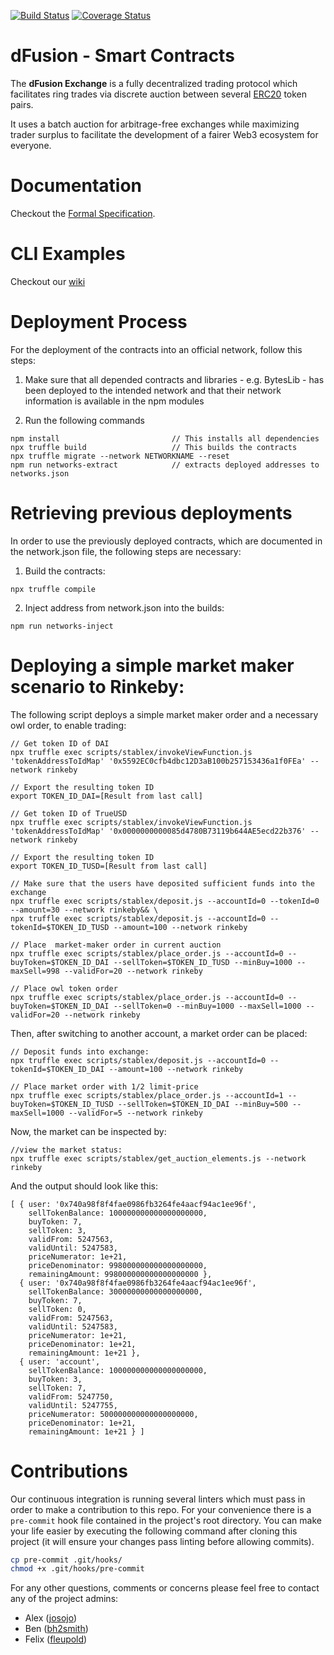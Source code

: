 [![Build Status](https://travis-ci.org/gnosis/dex-contracts.svg?branch=master)](https://travis-ci.org/gnosis/dex-contracts?branch=master)
[![Coverage Status](https://coveralls.io/repos/github/gnosis/dex-contracts/badge.svg?branch=master)](https://coveralls.io/github/gnosis/dex-contracts?branch=master)



# dFusion - Smart Contracts

The **dFusion Exchange** is a fully decentralized trading protocol which facilitates ring trades via discrete auction between several [ERC20](https://github.com/ethereum/EIPs/blob/master/EIPS/eip-20.md) token pairs.

It uses a batch auction for arbitrage-free exchanges while maximizing trader surplus to facilitate the development of a fairer Web3 ecosystem for everyone.


# Documentation
Checkout the [Formal Specification](https://github.com/gnosis/dex-research/blob/master/dFusion/dFusion.rst).

# CLI Examples

Checkout our [wiki](https://github.com/gnosis/dex-contracts/wiki/Script-Usage-Examples)


# Deployment Process

For the deployment of the contracts into an official network, follow this steps:

1. Make sure that all depended contracts and libraries - e.g. BytesLib - has been deployed to the intended network and that their network information is available in the npm modules 

2. Run the following commands
```
npm install                         // This installs all dependencies
npx truffle build                   // This builds the contracts
npx truffle migrate --network NETWORKNAME --reset
npm run networks-extract            // extracts deployed addresses to networks.json
```


# Retrieving previous deployments

In order to use the previously deployed contracts, which are documented in the network.json file, the following steps are necessary:

1. Build the contracts:
```
npx truffle compile
```

2. Inject address from network.json into the builds:
```
npm run networks-inject 
```

# Deploying a simple market maker scenario to Rinkeby:

The following script deploys a simple market maker order and a necessary owl order, to enable trading:
```
// Get token ID of DAI
npx truffle exec scripts/stablex/invokeViewFunction.js 'tokenAddressToIdMap' '0x5592EC0cfb4dbc12D3aB100b257153436a1f0FEa' --network rinkeby

// Export the resulting token ID
export TOKEN_ID_DAI=[Result from last call]

// Get token ID of TrueUSD
npx truffle exec scripts/stablex/invokeViewFunction.js 'tokenAddressToIdMap' '0x0000000000085d4780B73119b644AE5ecd22b376' --network rinkeby

// Export the resulting token ID
export TOKEN_ID_TUSD=[Result from last call]

// Make sure that the users have deposited sufficient funds into the exchange
npx truffle exec scripts/stablex/deposit.js --accountId=0 --tokenId=0 --amount=30 --network rinkeby&& \
npx truffle exec scripts/stablex/deposit.js --accountId=0 --tokenId=$TOKEN_ID_TUSD --amount=100 --network rinkeby

// Place  market-maker order in current auction
npx truffle exec scripts/stablex/place_order.js --accountId=0 --buyToken=$TOKEN_ID_DAI --sellToken=$TOKEN_ID_TUSD --minBuy=1000 --maxSell=998 --validFor=20 --network rinkeby

// Place owl token order
npx truffle exec scripts/stablex/place_order.js --accountId=0 --buyToken=$TOKEN_ID_DAI --sellToken=0 --minBuy=1000 --maxSell=1000 --validFor=20 --network rinkeby

```

Then, after switching to another account, a market order can be placed:
```
// Deposit funds into exchange:
npx truffle exec scripts/stablex/deposit.js --accountId=0 --tokenId=$TOKEN_ID_DAI --amount=100 --network rinkeby

// Place market order with 1/2 limit-price
npx truffle exec scripts/stablex/place_order.js --accountId=1 --buyToken=$TOKEN_ID_TUSD --sellToken=$TOKEN_ID_DAI --minBuy=500 --maxSell=1000 --validFor=5 --network rinkeby
```

Now, the market can be inspected by:
```
//view the market status:
npx truffle exec scripts/stablex/get_auction_elements.js --network rinkeby
```

And the output should look like this:
```
[ { user: '0x740a98f8f4fae0986fb3264fe4aacf94ac1ee96f',
    sellTokenBalance: 100000000000000000000,
    buyToken: 7,
    sellToken: 3,
    validFrom: 5247563,
    validUntil: 5247583,
    priceNumerator: 1e+21,
    priceDenominator: 998000000000000000000,
    remainingAmount: 998000000000000000000 },
  { user: '0x740a98f8f4fae0986fb3264fe4aacf94ac1ee96f',
    sellTokenBalance: 30000000000000000000,
    buyToken: 7,
    sellToken: 0,
    validFrom: 5247563,
    validUntil: 5247583,
    priceNumerator: 1e+21,
    priceDenominator: 1e+21,
    remainingAmount: 1e+21 },
  { user: 'account',
    sellTokenBalance: 100000000000000000000,
    buyToken: 3,
    sellToken: 7,
    validFrom: 5247750,
    validUntil: 5247755,
    priceNumerator: 500000000000000000000,
    priceDenominator: 1e+21,
    remainingAmount: 1e+21 } ]
```


# Contributions
Our continuous integration is running several linters which must pass in order to make a contribution to this repo. For your convenience there is a `pre-commit` hook file contained in the project's root directory. You can make your life easier by executing the following command after cloning this project (it will ensure your changes pass linting before allowing commits).

```bash
cp pre-commit .git/hooks/
chmod +x .git/hooks/pre-commit
```

For any other questions, comments or concerns please feel free to contact any of the project admins:

- Alex ([josojo](https://github.com/josojo))
- Ben ([bh2smith](https://github.com/bh2smith))
- Felix ([fleupold](https://github.com/fleupold))
